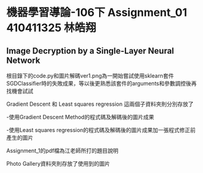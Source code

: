 # 機器學習導論-106下 Assignment_01　　　　　　　　　　410411325 林皓翔
## Image Decryption by a Single-Layer Neural Network

根目錄下的code.py和圖片解碼ver1.png為一開始嘗試使用sklearn套件SGDClassifier時的失敗成果，等以後更熟悉該套件的arguments和參數調控後再找機會試試<p>
<p>
Gradient Descent 和 Least squares regression 這兩個子資料夾則分別存放了<p>
-使用Gradient Descent Method的程式碼及解碼後的圖片成果<p>
-使用Least squares regression的程式碼及解碼後的圖片成果加一張程式修正前產生的圖片<p>
<p>
Assignment_1的pdf檔為江老師所打的題目說明<p>
<p>
Photo Gallery資料夾則存放了使用到的圖片

